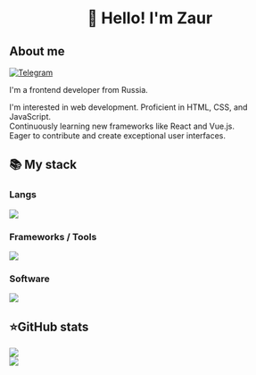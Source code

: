 <h1 align="center">👋 Hello! I'm Zaur</h1>

## About me
[![Telegram](https://img.shields.io/badge/-Telegram-2CA5E0?style=flat&logo=telegram&logoColor=white)](https://t.me/zrkuz)


I'm a frontend developer from Russia. 

I'm interested in web development. Proficient in HTML, CSS, and JavaScript.<br>
Continuously learning new frameworks like React and Vue.js.<br>
Eager to contribute and create exceptional user interfaces.<br>

 <h2><b>📚 My stack</b></h2>
  <p>
    <h3>Langs</h3>
    <img src="https://skillicons.dev/icons?i=js,ts,html,css&perline=7" />
    <h3>Frameworks / Tools</h3>
    <img src="https://skillicons.dev/icons?i=react&perline=7" />
    <h3>Software</h3>
    <img src="https://skillicons.dev/icons?i=vscode,figma&perline=7" />
    <br>
  </p>



<h2><b>⭐GitHub stats</b></h2>
  <p>
   <img src="https://github-readme-stats.vercel.app/api/top-langs/?username=zkrruz&theme=dracula&layout=compact&hide_border=true&bg_color=00000000" />
   <br>
   <img src="https://github-readme-stats.vercel.app/api?username=zkrruz&count_private=true&show_icons=true&theme=dracula&hide_border=true&bg_color=00000000" />
  </p>
